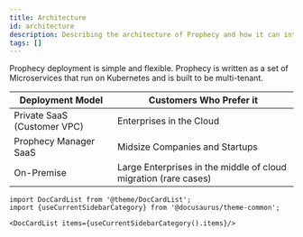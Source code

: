 ```yaml
---
title: Architecture
id: architecture
description: Describing the architecture of Prophecy and how it can integrate into your use cases
tags: []
---
```


Prophecy deployment is simple and flexible. Prophecy is written as a set of Microservices that run on Kubernetes and is
built to be multi-tenant.

| Deployment Model            | Customers Who Prefer it                                         |
| --------------------------- | --------------------------------------------------------------- |
| Private SaaS (Customer VPC) | Enterprises in the Cloud                                        |
| Prophecy Manager SaaS       | Midsize Companies and Startups                                  |
| On-Premise                  | Large Enterprises in the middle of cloud migration (rare cases) |

```mdx-code-block
import DocCardList from '@theme/DocCardList';
import {useCurrentSidebarCategory} from '@docusaurus/theme-common';

<DocCardList items={useCurrentSidebarCategory().items}/>
```
